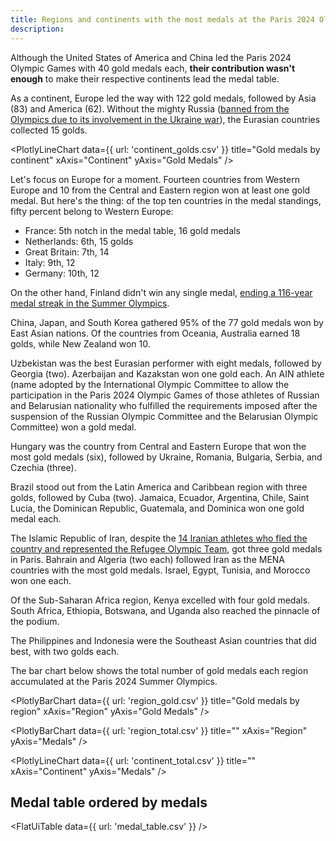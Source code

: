 ```yaml
---
title: Regions and continents with the most medals at the Paris 2024 Olympic Games
description: 
---
```


Although the United States of America and China led the Paris 2024 Olympic Games with 40 gold medals each, **their contribution wasn't enough** to make their respective continents lead the medal table. 

As a continent, Europe led the way with 122 gold medals, followed by Asia (83) and America (62). Without the mighty Russia ([banned from the Olympics due to its involvement in the Ukraine war](https://www.aljazeera.com/news/2024/7/26/which-countries-have-been-banned-from-participating-in-the-olympics)), the Eurasian countries collected 15 golds.

<PlotlyLineChart
  data={{
    url: 'continent_golds.csv'
  }}
  title="Gold medals by continent"
  xAxis="Continent"
  yAxis="Gold Medals"
/>

Let's focus on Europe for a moment. Fourteen countries from Western Europe and 10 from the Central and Eastern region won at least one gold medal. But here's the thing: of the top ten countries in the medal standings, fifty percent belong to Western Europe:

- France: 5th notch in the medal table, 16 gold medals
- Netherlands: 6th, 15 golds
- Great Britain: 7th, 14
- Italy: 9th, 12
- Germany: 10th, 12

On the other hand, Finland didn't win any single medal, [ending a 116-year medal streak in the Summer Olympics](https://www.helsinkitimes.fi/finland/finland-news/domestic/25508-paris-ends-finland-s-116-year-medal-streak-in-summer-olympics.html).

China, Japan, and South Korea gathered 95% of the 77 gold medals won by East Asian nations. Of the countries from Oceania, Australia earned 18 golds, while New Zealand won 10.

Uzbekistan was the best Eurasian performer with eight medals, followed by Georgia (two). Azerbaijan and Kazakstan won one gold each. An AIN athlete (name adopted by the International Olympic Committee to allow the participation in the Paris 2024 Olympic Games of those athletes of Russian and Belarusian nationality who fulfilled the requirements imposed after the suspension of the Russian Olympic Committee and the Belarusian Olympic Committee) won a gold medal.

Hungary was the country from Central and Eastern Europe that won the most gold medals (six), followed by Ukraine, Romania, Bulgaria, Serbia, and Czechia (three).

Brazil stood out from the Latin America and Caribbean region with three golds, followed by Cuba (two). Jamaica, Ecuador, Argentina, Chile, Saint Lucia, the Dominican Republic, Guatemala, and Dominica won one gold medal each.

The Islamic Republic of Iran, despite the [14 Iranian athletes who fled the country and represented the Refugee Olympic Team](https://www.newarab.com/analysis/why-there-are-so-many-iranians-refugee-olympic-team), got three gold medals in Paris. Bahrain and Algeria (two each) followed Iran as the MENA countries with the most gold medals. Israel, Egypt, Tunisia, and Morocco won one each.

Of the Sub-Saharan Africa region, Kenya excelled with four gold medals. South Africa, Ethiopia, Botswana, and Uganda also reached the pinnacle of the podium.

The Philippines and Indonesia were the Southeast Asian countries that did best, with two golds each.

The bar chart below shows the total number of gold medals each region accumulated at the Paris 2024 Summer Olympics.

<PlotlyBarChart
  data={{
    url: 'region_gold.csv'
  }}
  title="Gold medals by region"
  xAxis="Region"
  yAxis="Gold Medals"
/>


<PlotlyBarChart
  data={{
    url: 'region_total.csv'
  }}
  title=""
  xAxis="Region"
  yAxis="Medals"
/>

<PlotlyLineChart
  data={{
    url: 'continent_total.csv'
  }}
  title=""
  xAxis="Continent"
  yAxis="Medals"
/>

## Medal table ordered by medals

<FlatUiTable
  data={{
    url: 'medal_table.csv'
  }}
 />

